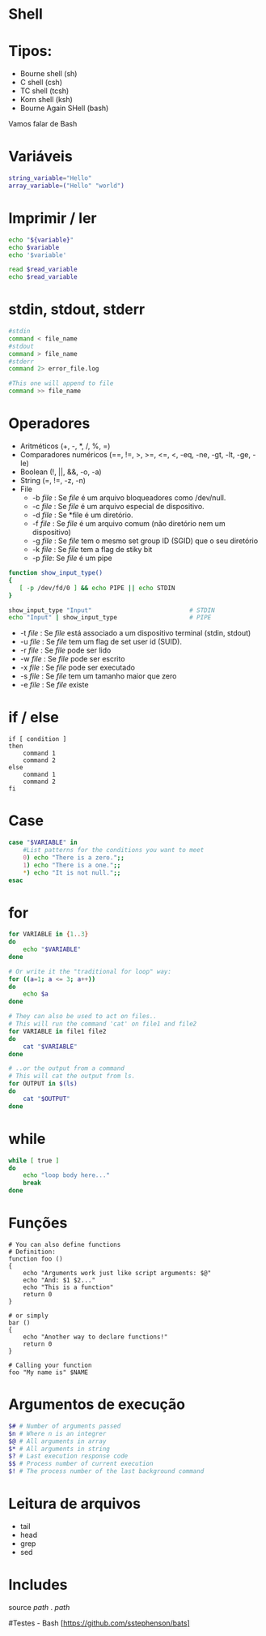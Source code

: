 Shell
=====
# Tipos:
 * Bourne shell (sh)
 * C shell (csh)
 * TC shell (tcsh)
 * Korn shell (ksh)
 * Bourne Again SHell (bash)

Vamos falar de Bash
# Variáveis
```bash
string_variable="Hello"
array_variable=("Hello" "world")
```

# Imprimir / ler
```bash
echo "${variable}"
echo $variable
echo '$variable'

read $read_variable
echo $read_variable
```

# stdin, stdout, stderr
```bash
#stdin
command < file_name
#stdout
command > file_name
#stderr
command 2> error_file.log

#This one will append to file
command >> file_name
```
# Operadores
* Aritméticos (+, -, *, /, %, =)
* Comparadores numéricos (==, !=, >, >=, <=, <, -eq, -ne, -gt, -lt, -ge, -le)
* Boolean (!, ||, &&, -o, -a)
* String (=, !=, -z, -n)
* File
  * -b *file* : Se *file* é um arquivo bloqueadores como /dev/null.
  * -c *file* : Se *file* é um arquivo especial de dispositivo.
  * -d *file* : Se *file é um diretório.
  * -f *file* : Se *file* é um arquivo comum (não diretório nem um dispositivo)
  * -g *file* : Se *file* tem o mesmo set group ID (SGID) que o seu diretório
  * -k *file* : Se *file* tem a flag de stiky bit
  * -p *file*: Se *file* é um pipe

```bash
function show_input_type()
{
   [ -p /dev/fd/0 ] && echo PIPE || echo STDIN
}

show_input_type "Input"                           # STDIN
echo "Input" | show_input_type                    # PIPE
```
  * -t *file* : Se *file* está associado a um dispositivo terminal (stdin, stdout)
  * -u *file* : Se *file* tem um flag de set user id (SUID).
  * -r *file* : Se *file* pode ser lido
  * -w *file* : Se *file* pode ser escrito
  * -x *file* : Se *file* pode ser executado
  * -s *file* : Se *file* tem um tamanho maior que zero
  * -e *file* : Se *file* existe

# if / else
```
if [ condition ]
then
    command 1
    command 2
else
    command 1
    command 2
fi
```

# Case
```bash
case "$VARIABLE" in
    #List patterns for the conditions you want to meet
    0) echo "There is a zero.";;
    1) echo "There is a one.";;
    *) echo "It is not null.";;
esac
```

# for
```bash
for VARIABLE in {1..3}
do
    echo "$VARIABLE"
done

# Or write it the "traditional for loop" way:
for ((a=1; a <= 3; a++))
do
    echo $a
done

# They can also be used to act on files..
# This will run the command 'cat' on file1 and file2
for VARIABLE in file1 file2
do
    cat "$VARIABLE"
done

# ..or the output from a command
# This will cat the output from ls.
for OUTPUT in $(ls)
do
    cat "$OUTPUT"
done
```
# while
```bash
while [ true ]
do
    echo "loop body here..."
    break
done
```
# Funções
```
# You can also define functions
# Definition:
function foo ()
{
    echo "Arguments work just like script arguments: $@"
    echo "And: $1 $2..."
    echo "This is a function"
    return 0
}

# or simply
bar ()
{
    echo "Another way to declare functions!"
    return 0
}

# Calling your function
foo "My name is" $NAME
```
# Argumentos de execução
```bash
$# # Number of arguments passed
$n # Where n is an integrer
$@ # All arguments in array
$* # All arguments in string
$? # Last execution response code
$$ # Process number of current execution
$! # The process number of the last background command
```

# Leitura de arquivos
* tail
* head
* grep
* sed

# Includes
source *path*
. *path*

#Testes - Bash
[https://github.com/sstephenson/bats]
